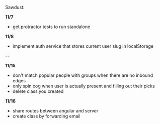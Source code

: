 Sawdust:

__11/7__
* get protractor tests to run standalone

__11/8__
* implement auth service that stores current user slug in localStorage

--

__11/15__
* don't match popular people with groups when there are no inbound edges
* only spin cog when user is actually present and filling out their picks
* delete class you created

__11/16__
* share routes between angular and server
* create class by forwarding email

